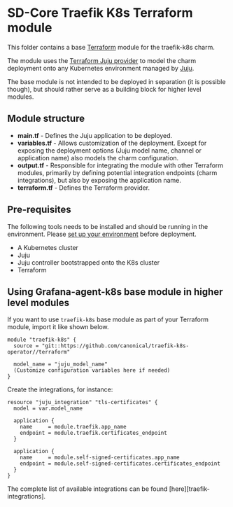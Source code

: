 # SD-Core Traefik K8s Terraform module

This folder contains a base [Terraform][Terraform] module for the traefik-k8s charm.

The module uses the [Terraform Juju provider][Terraform Juju provider] to model the charm deployment onto any Kubernetes environment managed by [Juju][Juju].

The base module is not intended to be deployed in separation (it is possible though), but should rather serve as a building block for higher level modules.

## Module structure

- **main.tf** - Defines the Juju application to be deployed.
- **variables.tf** - Allows customization of the deployment. Except for exposing the deployment options (Juju model name, channel or application name) also models the charm configuration.
- **output.tf** - Responsible for integrating the module with other Terraform modules, primarily by defining potential integration endpoints (charm integrations), but also by exposing the application name.
- **terraform.tf** - Defines the Terraform provider.

## Pre-requisites

The following tools needs to be installed and should be running in the environment. Please [set up your environment][set-up-environment] before deployment.

- A Kubernetes cluster
- Juju
- Juju controller bootstrapped onto the K8s cluster
- Terraform

## Using Grafana-agent-k8s base module in higher level modules

If you want to use `traefik-k8s` base module as part of your Terraform module, import it like shown below.

```text
module "traefik-k8s" {
  source = "git::https://github.com/canonical/traefik-k8s-operator//terraform"
  
  model_name = "juju_model_name"
  (Customize configuration variables here if needed)
}
```

Create the integrations, for instance:

```text
resource "juju_integration" "tls-certificates" {
  model = var.model_name

  application {
    name     = module.traefik.app_name
    endpoint = module.traefik.certificates_endpoint
  }

  application {
    name     = module.self-signed-certificates.app_name
    endpoint = module.self-signed-certificates.certificates_endpoint
  }
}
```

The complete list of available integrations can be found [here][traefik-integrations].

[Terraform]: https://www.terraform.io/
[Terraform Juju provider]: https://registry.terraform.io/providers/juju/juju/latest
[Juju]: https://juju.is
[grafana-agent-integrations]: https://charmhub.io/traefik-k8s/integrations
[set-up-environment]: [https://discourse.charmhub.io/t/set-up-your-development-environment-with-microk8s-for-juju-terraform-provider/13109]

